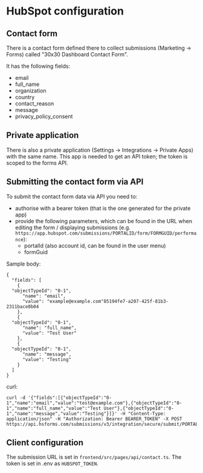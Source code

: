 # HubSpot configuration

## Contact form

There is a contact form defined there to collect submissions (Marketing -> Forms) called "30x30 Dashboard Contact Form".

It has the following fields:
  - email
  - full_name
  - organization
  - country
  - contact_reason
  - message
  - privacy_policy_consent

## Private application

There is also a private application (Settings -> Integrations -> Private Apps) with the same name. This app is needed to get an API token; the token is scoped to the forms API.

## Submitting the contact form via API

To submit the contact form data via API you need to:

  - authorise with a bearer token (that is the one generated for the private app)
  - provide the following parameters, which can be found in the URL when editing the form / displaying submissions (e.g. `https://app.hubspot.com/submissions/PORTALID/form/FORMGUID/performance`):
    - portalId (also account id, can be found in the user menu)
    - formGuid

Sample body:
```
{
  "fields": [
    {
  "objectTypeId": "0-1",
      "name": "email",
      "value": "example@example.com"85194fe7-a207-425f-81b3-2311bace0b04
    },
    {
  "objectTypeId": "0-1",
      "name": "full_name",
      "value": "Test User"
    },
    {
  "objectTypeId": "0-1",
      "name": "message",
      "value": "Testing"
    }
  ]
}
```

curl:
```
curl -d '{"fields":[{"objectTypeId":"0-1","name":"email","value":"test@example.com"},{"objectTypeId":"0-1","name":"full_name","value":"Test User"},{"objectTypeId":"0-1","name":"message","value":"Testing"}]}' -H "Content-Type: application/json" -H "Authorization: Bearer BEARER_TOKEN" -X POST https://api.hsforms.com/submissions/v3/integration/secure/submit/PORTALID/FORMGUID
```

## Client configuration

The submission URL is set in `frontend/src/pages/api/contact.ts`. The token is set in .env as `HUBSPOT_TOKEN`.